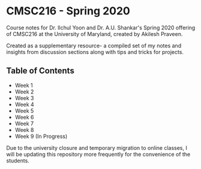 # CMSC216 - Spring 2020

Course notes for Dr. Ilchul Yoon and Dr. A.U. Shankar's Spring 2020 offering of CMSC216 at the University of Maryland, created by Akilesh Praveen.

Created as a supplementary resource- a compiled set of my notes and insights from discussion sections along with tips and tricks for projects.

## Table of Contents
* Week 1
* Week 2
* Week 3
* Week 4
* Week 5
* Week 6
* Week 7
* Week 8
* Week 9 (In Progress)

Due to the university closure and temporary migration to online classes, I will be updating this repository more frequently for the convenience of the students.
